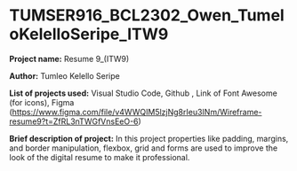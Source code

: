 # TUMSER916_BCL2302_Owen_TumeloKelelloSeripe_ITW9

**Project name:** Resume 9_(ITW9)

**Author:** Tumleo Kelello Seripe

**List of projects used:** Visual Studio Code, Github , Link of Font Awesome (for icons), Figma (https://www.figma.com/file/v4WWQIM5lzjNg8rIeu3INm/Wireframe-resume9?t=ZfRL3nTWGfVnsEeO-6)

**Brief description of project:** In this project properties like padding, margins, and border manipulation, flexbox, grid and forms are used to improve the look of the digital resume to make it professional.
